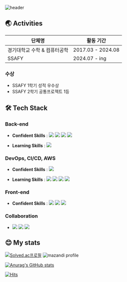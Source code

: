 ![header](https://capsule-render.vercel.app/api?type=waving&color=2c3e50&height=110&section=header&text=Seongmun%20Woo&fontSize=60&fontAlign=30)

## 🌏 Activities

| 단체명 | 활동 기간 |
| --- | --- |
| 경기대학교 수학 & 컴퓨터공학 | 2017.03 - 2024.08 |
| SSAFY | 2024.07 - ing |

### 수상
- SSAFY 1학기 성적 우수상
- SSAFY 2학기 공통프로젝트 1등

## 🛠 Tech Stack

### Back-end

- **Confident Skills** : 
<img src="https://img.shields.io/badge/Java-007396?style=flat&logo=Java&logoColor=white"/> <img src="https://img.shields.io/badge/Spring-6DB33F?style=flat&logo=Spring&logoColor=white"/> <img src="https://img.shields.io/badge/Spring Boot-6DB33F?style=flat&logo=SpringBoot&logoColor=white"/> <img src="https://img.shields.io/badge/MySQL-4479A1?style=flat&logo=MySQL&logoColor=white"/> 

- **Learning Skills** : <img src="https://img.shields.io/badge/Spring Data JPA-6DB33F?style=flat&logo=Spring Data JPA&logoColor=white"/>


### DevOps, CI/CD, AWS

- **Confident Skills** : <img src="https://img.shields.io/badge/Docker%20-2496ED.svg?&style=flat&logo=Docker&logoColor=white"/>
  
- **Learning Skills** : <img src="https://img.shields.io/badge/AWS-232F3E?style=flat&logo=AmazonAWS&logoColor=white"/> <img src="https://img.shields.io/badge/AWS EC2%20-%23FF9900.svg?&style=flat&logo=amazon-aws&logoColor=white"/> <img src="https://img.shields.io/badge/Kubernetes-326CE5?style=flat&logo=Kubernetes&logoColor=white"/> <img src="https://img.shields.io/badge/Jenkins-D24939.svg?&style=flat&logo=Jenkins&logoColor=white"/>


### Front-end

- **Confident Skills** : 
<img src="https://img.shields.io/badge/HTML5-E34F26?style=flat&logo=HTML5&logoColor=white"/> <img src="https://img.shields.io/badge/CSS3-1572B6?style=flat&logo=CSS3&logoColor=white"/> <img src="https://img.shields.io/badge/JavaScript-F7DF1E?style=flat&logo=JavaScript&logoColor=black"/> 


### Collaboration

- <img src="https://img.shields.io/badge/Git-F05032?style=flat&logo=Git&logoColor=white"/> <img src="https://img.shields.io/badge/GitHub-181717?style=flat&logo=GitHub&logoColor=white"/> <img src="https://img.shields.io/badge/Jira-0052CC?style=flat&logo=Jira&logoColor=white"/>

## 😊 My stats
[![Solved.ac프로필](http://mazassumnida.wtf/api/v2/generate_badge?boj=tjdans76650)](https://solved.ac/tjdans76650)  ![mazandi profile](http://mazandi.herokuapp.com/api?handle=tjdans76650&theme=cold)

[![Anurag's GitHub stats](https://github-readme-stats.vercel.app/api?username=tjdansw&hide=stars&count_private=true&show_icons=true)](https://github.com/anuraghazra/github-readme-stats)

[![Hits](https://hits.seeyoufarm.com/api/count/incr/badge.svg?url=https%3A%2F%2Fgithub.com%2Ftjdansw&count_bg=%2379C83D&title_bg=%23555555&icon=&icon_color=%23E7E7E7&title=hits&edge_flat=false)](https://hits.seeyoufarm.com)
